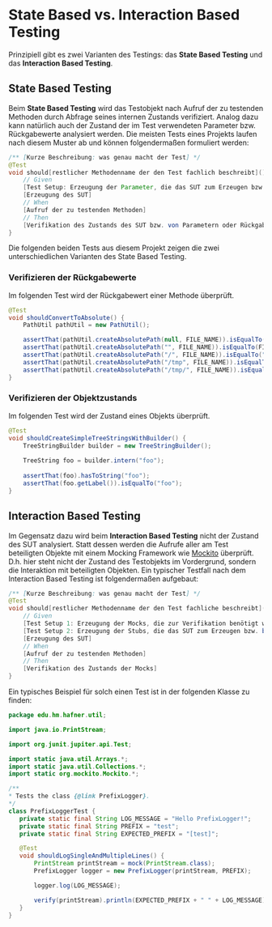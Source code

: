 # State Based vs. Interaction Based Testing

Prinzipiell gibt es zwei Varianten des Testings: das **State Based Testing** und das **Interaction Based Testing**.

## State Based Testing

Beim **State Based Testing** wird das Testobjekt nach Aufruf der zu 
testenden Methoden durch Abfrage seines internen Zustands verifiziert. Analog dazu kann natürlich auch der Zustand 
der im Test verwendeten Parameter bzw. Rückgabewerte analysiert werden. Die meisten Tests eines Projekts 
laufen nach diesem Muster ab und können folgendermaßen formuliert werden:

```java
/** [Kurze Beschreibung: was genau macht der Test] */
@Test
void should[restlicher Methodenname der den Test fachlich beschreibt]() {
    // Given
    [Test Setup: Erzeugung der Parameter, die das SUT zum Erzeugen bzw. beim Aufruf benötigt]
    [Erzeugung des SUT]
    // When
    [Aufruf der zu testenden Methoden]
    // Then
    [Verifikation des Zustands des SUT bzw. von Parametern oder Rückgabewerten mittels AssertJ]
}
```

Die folgenden beiden Tests aus diesem Projekt zeigen die zwei unterschiedlichen Varianten des State Based Testing.

### Verifizieren der Rückgabewerte 

Im folgenden Test wird der Rückgabewert einer Methode überprüft.

```java
@Test
void shouldConvertToAbsolute() {
    PathUtil pathUtil = new PathUtil();

    assertThat(pathUtil.createAbsolutePath(null, FILE_NAME)).isEqualTo(FILE_NAME);
    assertThat(pathUtil.createAbsolutePath("", FILE_NAME)).isEqualTo(FILE_NAME);
    assertThat(pathUtil.createAbsolutePath("/", FILE_NAME)).isEqualTo("/" + FILE_NAME);
    assertThat(pathUtil.createAbsolutePath("/tmp", FILE_NAME)).isEqualTo("/tmp/" + FILE_NAME);
    assertThat(pathUtil.createAbsolutePath("/tmp/", FILE_NAME)).isEqualTo("/tmp/" + FILE_NAME);
}
```

### Verifizieren der Objektzustands 

Im folgenden Test wird der Zustand eines Objekts überprüft.

```java
@Test
void shouldCreateSimpleTreeStringsWithBuilder() {
    TreeStringBuilder builder = new TreeStringBuilder();
    
    TreeString foo = builder.intern("foo");
    
    assertThat(foo).hasToString("foo");
    assertThat(foo.getLabel()).isEqualTo("foo");
}

```

## Interaction Based Testing

Im Gegensatz dazu wird beim **Interaction Based Testing** nicht der Zustand des SUT analysiert. Statt dessen werden die 
Aufrufe aller am Test beteiligten Objekte mit einem Mocking Framework wie [Mockito](https://site.mockito.org) überprüft.
D.h. hier steht nicht der Zustand des Testobjekts im Vordergrund, sondern die Interaktion mit beteiligten Objekten. Ein
typischer Testfall nach dem Interaction Based Testing ist folgendermaßen aufgebaut:

```java
/** [Kurze Beschreibung: was genau macht der Test] */
@Test
void should[restlicher Methodenname der den Test fachliche beschreibt]() {
    // Given
    [Test Setup 1: Erzeugung der Mocks, die zur Verifikation benötigt werden]
    [Test Setup 2: Erzeugung der Stubs, die das SUT zum Erzeugen bzw. beim Aufruf benötigt]
    [Erzeugung des SUT]
    // When
    [Aufruf der zu testenden Methoden]
    // Then
    [Verifikation des Zustands der Mocks]
}
```

Ein typisches Beispiel für solch einen Test ist in der folgenden Klasse zu finden:

 ```java
package edu.hm.hafner.util;

import java.io.PrintStream;

import org.junit.jupiter.api.Test;

import static java.util.Arrays.*;
import static java.util.Collections.*;
import static org.mockito.Mockito.*;

/**
 * Tests the class {@link PrefixLogger}.
 */
class PrefixLoggerTest {
    private static final String LOG_MESSAGE = "Hello PrefixLogger!";
    private static final String PREFIX = "test";
    private static final String EXPECTED_PREFIX = "[test]";

    @Test
    void shouldLogSingleAndMultipleLines() {
        PrintStream printStream = mock(PrintStream.class);
        PrefixLogger logger = new PrefixLogger(printStream, PREFIX);

        logger.log(LOG_MESSAGE);

        verify(printStream).println(EXPECTED_PREFIX + " " + LOG_MESSAGE);
    }
}
```

